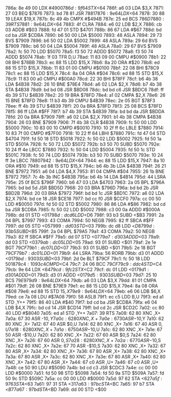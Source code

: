 786a: 8e 49 00     LDX    #$4900
786d: 9f 64        STX    <$64
786f: a6 03        LDA    $3,X
7871: 27 03        BEQ    $7876
7873: bd 78 81     JSR    $7881
7876: 9e 64        LDX    <$64
7878: 30 88 19     LEAX   $19,X
787b: 8c 49 4b     CMPX   #$494B
787e: 25 ed        BCS    $786D
7880: 39           RTS
7881: 9e 64        LDX    <$64
7883: 4f           CLRA
7884: e6 02        LDB    $2,X
7886: cb 03        ADDB   #$03
7888: fd 47 01     STD    $4701
788b: 86 67        LDA    #$67
788d: bd cd ba     JSR    $CDBA
7890: b6 50 00     LDA    $5000
7893: 48           ASLA
7894: 29 73        BVS    $7909
7896: b6 50 02     LDA    $5002
7899: 48           ASLA
789a: 29 6d        BVS    $7909
789c: b6 50 04     LDA    $5004
789f: 48           ASLA
78a0: 29 67        BVS    $7909
78a2: fc 50 70     LDD    $5070
78a5: f3 50 72     ADDD   $5072
78a8: f3 50 74     ADDD   $5074
78ab: 1f 03        TFR    D,U
78ad: 11 83 09 00  CMPU   #$0900
78b1: 22 08        BHI    $78BB
78b3: ec 88 15     LDD    $15,X
78b6: 8a 20        ORA    #$20
78b8: ed 88 15     STD    $15,X
78bb: 11 83 01 00  CMPU   #$0100
78bf: 22 08        BHI    $78C9
78c1: ec 88 15     LDD    $15,X
78c4: 8a 04        ORA    #$04
78c6: ed 88 15     STD    $15,X
78c9: 11 83 00 a0  CMPU   #$00A0
78cd: 22 30        BHI    $78FF
78cf: b6 4b 38     LDA    $4B38
78d2: 26 10        BNE    $78E4
78d4: a6 02        LDA    $2,X
78d6: b7 4b 38     STA    $4B38
78d9: bd bd 08     JSR    $BD08
78dc: bd bd c6     JSR    $BDC6
78df: ff 4b 39     STU    $4B39
78e2: 20 19        BRA    $78FD
78e4: a1 02        CMPA   $2,X
78e6: 26 15        BNE    $78FD
78e8: 11 b3 4b 39  CMPU   $4B39
78ec: 2e 05        BGT    $78F3
78ee: ff 4b 39     STU    $4B39
78f1: 20 0a        BRA    $78FD
78f3: 25 08        BCS    $78FD
78f5: 86 ff        LDA    #$FF
78f7: b7 4b 39     STA    $4B39
78fa: bd bd da     JSR    $BDDA
78fd: 20 0a        BRA    $7909
78ff: a6 02        LDA    $2,X
7901: b1 4b 38     CMPA   $4B38
7904: 26 03        BNE    $7909
7906: 7f 4b 38     CLR    $4B38
7909: fc 50 00     LDD    $5000
790c: 10 83 00 10  CMPD   #$0010
7910: 10 2f ff 6c  LBLE   $7880
7914: 10 83 7f 00  CMPD   #$7F00
7918: 10 22 ff 64  LBHI   $7880
791c: fd 47 04     STD    $4704
791f: fd 50 18     STD    $5018
7922: fc 50 02     LDD    $5002
7925: fd 50 1a     STD    $501A
7928: fc 50 72     LDD    $5072
792b: b3 50 70     SUBD   $5070
792e: 10 24 ff 4e  LBCC   $7880
7932: fc 50 04     LDD    $5004
7935: fd 50 1c     STD    $501C
7938: fc 50 74     LDD    $5074
793b: b3 50 70     SUBD   $5070
793e: 10 24 ff 3e  LBCC   $7880
7942: 9e 64        LDX    <$64
7944: ec 88 15     LDD    $15,X
7947: 8a 10        ORA    #$10
7949: ed 88 15     STD    $15,X
794c: b6 4b 3b     LDA    $4B3B
794f: 26 21        BNE    $7972
7951: a6 04        LDA    $4,X
7953: 81 04        CMPA   #$04
7955: 26 1b        BNE    $7972
7957: 7c 4b 3b     INC    $4B3B
795a: b6 4b 14     LDA    $4B14
795d: 44           LSRA
795e: 25 0f        BCS    $796F
7960: b6 47 03     LDA    $4703
7963: 2a 05        BPL    $796A
7965: bd bd 5d     JSR    $BD5D
7968: 20 03        BRA    $796D
796a: bd bd 2b     JSR    $BD2B
796d: 20 03        BRA    $7972
796f: bd bd 1c     JSR    $BD1C
7972: a6 02        LDA    $2,X
7974: bd ce 18     JSR    $CE18
7977: bd cc f0     JSR    $CCF0
797a: cc 00 50     LDD    #$0050
797d: fd 50 02     STD    $5002
7980: 86 86        LDA    #$86
7982: bd cd ba     JSR    $CDBA
7985: fc 50 02     LDD    $5002
7988: c3 00 0a     ADDD   #$000A
798b: dd 01        STD    <$01
798d: dc d6        LDD    <$D6
798f: 93 b3        SUBD   <$B3
7991: 2a 04        BPL    $7997
7993: 43           COMA
7994: 50           NEGB
7995: 82 ff        SBCA   #$FF
7997: dd 05        STD    <$05
7999: dd 03        STD    <$03
799b: dc d8        LDD    <$D8
799d: 93 b5        SUBD   <$B5
799f: 2a 04        BPL    $79A5
79a1: 43           COMA
79a2: 50           NEGB
79a3: 82 ff        SBCA   #$FF
79a5: dd 07        STD    <$07
79a7: d3 03        ADDD   <$03
79a9: dd 03        STD    <$03
79ab: dc 05        LDD    <$05
79ad: 93 01        SUBD   <$01
79af: 2e 1e        BGT    $79CF
79b1: dc 07        LDD    <$07
79b3: 93 01        SUBD   <$01
79b5: 2e 18        BGT    $79CF
79b7: dc 01        LDD    <$01
79b9: 44           LSRA
79ba: 56           RORB
79bb: d3 01        ADDD   <$01
79bd: 93 03        SUBD   <$03
79bf: 2d 0e        BLT    $79CF
79c1: fc 50 18     LDD    $5018
79c4: 10 93 c4     CMPD   <$C4
79c7: 24 06        BCC    $79CF
79c9: dd c4        STD    <$C4
79cb: 9e 64        LDX    <$64
79cd: 9f c2        STX    <$C2
79cf: dc 01        LDD    <$01
79d1: d3 01        ADDD   <$01
79d3: d3 01        ADDD   <$01
79d5: 93 03        SUBD   <$03
79d7: 25 10        BCS    $79E9
79d9: 9e 64        LDX    <$64
79db: a6 03        LDA    $3,X
79dd: 81 01        CMPA   #$01
79df: 26 08        BNE    $79E9
79e1: ec 88 15     LDD    $15,X
79e4: 8a 08        ORA    #$08
79e6: ed 88 15     STD    $15,X
79e9: 9e 64        LDX    <$64
79eb: e6 06        LDB    $6,X
79ed: ce 7a 08     LDU    #$7A08
79f0: 58           ASLB
79f1: ec c5        LDD    B,U
79f3: ed a1        STD    ,Y++
79f5: 86 40        LDA    #$40
79f7: bd cd ba     JSR    $CDBA
79fa: e6 04        LDB    $4,X
79fc: bd cd 14     JSR    $CD14
79ff: bd cd 2c     JSR    $CD2C
7a02: cc 80 40     LDD    #$8040
7a05: ed a1        STD    ,Y++
7a07: 39           RTS
7a08: 62 80        XNC    ,X+
7a0a: 67 30        ASR    -$10,Y
7a0c: 62 80        XNC    ,X+
7a0e: 67 30        ASR    -$10,Y
7a10: 62 80        XNC    ,X+
7a12: 67 40        ASR    $0,U
7a14: 62 80        XNC    ,X+
7a16: 67 40        ASR    $0,U
7a18: 62 80        XNC    ,X+
7a1a: 67 50        ASR    -$10,U
7a1c: 62 80        XNC    ,X+
7a1e: 67 50        ASR    -$10,U
7a20: 62 80        XNC    ,X+
7a22: 67 60        ASR    $0,S
7a24: 62 80        XNC    ,X+
7a26: 67 60        ASR    $0,S
7a28: 62 80        XNC    ,X+
7a2a: 67 70        ASR    -$10,S
7a2c: 62 80        XNC    ,X+
7a2e: 67 70        ASR    -$10,S
7a30: 62 80        XNC    ,X+
7a32: 67 80        ASR    ,X+
7a34: 62 80        XNC    ,X+
7a36: 67 80        ASR    ,X+
7a38: 62 80        XNC    ,X+
7a3a: 67 80        ASR    ,X+
7a3c: 62 80        XNC    ,X+
7a3e: 67 80        ASR    ,X+
7a40: 62 80        XNC    ,X+
7a42: 67 80        ASR    ,X+
7a44: 67 c0        ASR    ,U+
7a46: 67 c0        ASR    ,U+
7a48: ce 50 90     LDU    #$5090
7a4b: bd cd c3     JSR    $CDC3
7a4e: cc 00 00     LDD    #$0000
7a51: fd 50 98     STD    $5098
7a54: fd 50 9a     STD    $509A
7a57: fd 50 9c     STD    $509C
7a5a: cc 00 00     LDD    #$0000
7a5d: 97 62        STA    <$62
7a5f: 97 63        STA    <$63
7a61: 97 31        STA    <$31
7a63: 97 bc        STA    <$BC
7a65: 97 b7        STA    <$B7
7a67: 97 bd        STA    <$BD
7a69: dd 00        STD    <$00
